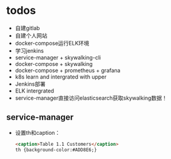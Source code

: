 # todos

- 自建gitlab
- 自建个人网站
- docker-compose运行ELK环境
- 学习jenkins
- service-manager + skywalking-cli
- docker-compose + skywalking
- docker-compose + prometheus + grafana
- k8s learn and intergrated with upper
- Jenkins部署
- ELK intergrated
- service-manager直接访问elasticsearch获取skywalking数据！



## service-manager

- 设置th和caption：

  ````html
  <caption>Table 1.1 Customers</caption>
  th {background-color:#ADD8E6;}
  ````

